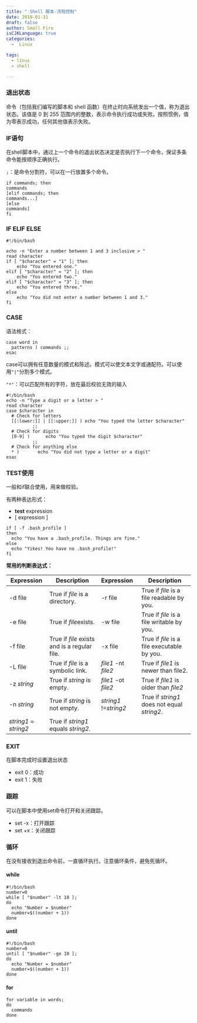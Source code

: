```yaml
---
title: " Shell 脚本-流程控制"
date: 2018-01-31
draft: false
author: Small Fire
isCJKLanguage: true
categories: 
  -  Linux

tags: 
  - linux
  - shell

---
```


### 退出状态 
   命令（包括我们编写的脚本和 shell 函数）在终止时向系统发出一个值，称为退出状态。该值是 0 到 255 范围内的整数，表示命令执行成功或失败。按照惯例，值为零表示成功，任何其他值表示失败。
### IF语句 
在shell脚本中，通过上一个命令的退出状态决定是否执行下一个命令，保证多条命令能按顺序正确执行。

`;`：是命令分割符，可以在一行放置多个命令。

```JS
if commands; then
commands
[elif commands; then
commands...]
[else
commands]
fi
```
### IF ELIF ELSE 

```JS
#!/bin/bash

echo -n "Enter a number between 1 and 3 inclusive > "
read character
if [ "$character" = "1" ]; then
    echo "You entered one."
elif [ "$character" = "2" ]; then
    echo "You entered two."
elif [ "$character" = "3" ]; then
    echo "You entered three."
else
    echo "You did not enter a number between 1 and 3."
fi
```

### CASE
语法格式：
```JS
case word in
  patterns ) commands ;;
esac
```
case可以拥有任意数量的模式和陈述。模式可以使文本文字或通配符。可以使用`"|"`分割多个模式。

`"*"`：可以匹配所有的字符，放在最后校验无效的输入
```JS
#!/bin/bash
echo -n "Type a digit or a letter > "
read character
case $character in
  # Check for letters
  [[:lower:]] | [[:upper:]] ) echo "You typed the letter $character"
          ;;
  # Check for digits
  [0-9] )      echo "You typed the digit $character"
          ;;
  # Check for anything else
  * )       echo "You did not type a letter or a digit"
esac
```

### TEST使用 
一般和if联合使用，用来做校验。

有两种表达形式：

   - **test** expression
   - [ expression ]

```JS
if [ -f .bash_profile ]
then
  echo "You have a .bash_profile. Things are fine."
else
  echo "Yikes! You have no .bash_profile!"
fi
```

**常用的判断表达式：**

| Expression            | Description                                  | Expression            | Description                                 |
| --------------------- | -------------------------------------------- | :-------------------- | ------------------------------------------- |
| -d file               | True if *file* is a directory.               | -r file               | True if *file* is a file readable by you.   |
| -e file               | True if *file*exists.                        | -w file               | True if *file* is a file writable by you.   |
| -f file               | True if *file* exists and is a regular file. | -x file               | True if *file* is a file executable by you. |
| -L file               | True if *file* is a symbolic link.           | *file1* -nt *file2*   | True if *file1* is newer than file2.        |
| -z *string*           | True if *string* is empty.                   | *file1* -ot *file2*   | True if *file1* is older than *file2*       |
| -n *string*           | True if *string* is not empty.               | *string1* !=*string2* | True if *string1* does not equal *string2.* |
| *string1* = *string2* | True if *string1* equals *string2.*          |                       |                                             |

### EXIT
在脚本完成时设置退出状态

- exit 0：成功
- exit 1：失败

### 跟踪
可以在脚本中使用set命令打开和关闭跟踪。

- set -x：打开跟踪
- set +x：关闭跟踪

### 循环
在没有接收到退出命令前，一直循环执行。注意循环条件，避免死循环。
#### while
```JS
#!/bin/bash
number=0
while [ "$number" -lt 10 ]; 
do
  echo "Number = $number"
  number=$((number + 1))
done
```
#### until
```JS
#!/bin/bash
number=0
until [ "$number" -ge 10 ]; 
do
  echo "Number = $number"
  number=$((number + 1))
done
```
#### for
```JS
for variable in words; 
do
  commands
done
```
